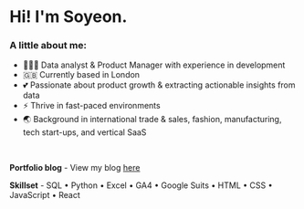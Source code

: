 # Hi! I'm Soyeon.

### A little about me:
  - 🙋🏻‍♀️ Data analyst & Product Manager with experience in development
  - 🇬🇧 Currently based in London
  - 💕 Passionate about product growth & extracting actionable insights from data
  - ⚡️ Thrive in fast-paced environments
  - 🌏 Background in international trade & sales, fashion, manufacturing, tech start-ups, and vertical SaaS
<br/>

**Portfolio blog** - View my blog [here](https://kimava.vercel.app/about)

**Skillset** - SQL • Python • Excel • GA4 • Google Suits • HTML • CSS • JavaScript • React 
